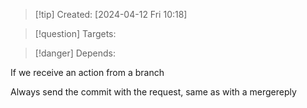 
>[!tip] Created: [2024-04-12 Fri 10:18]

>[!question] Targets: 

>[!danger] Depends: 

If we receive an action from a branch

Always send the commit with the request, same as with a mergereply